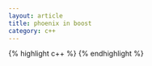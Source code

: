 ```yaml
---
layout: article
title: phoenix in boost
category: c++
---
```


{% highlight c++ %}
{% endhighlight %}


